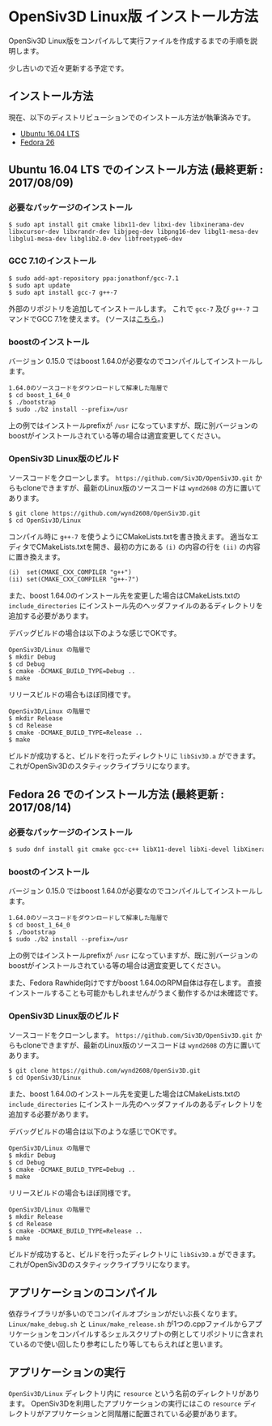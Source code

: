 # OpenSiv3D Linux版 インストール方法

OpenSiv3D Linux版をコンパイルして実行ファイルを作成するまでの手順を説明します。

少し古いので近々更新する予定です。

## インストール方法

現在、以下のディストリビューションでのインストール方法が執筆済みです。

- [Ubuntu 16.04 LTS](#user-content-ubunt16.04lts)
- [Fedora 26](#user-content-fedora26)


## <a name="ubuntu16.04lts"> Ubuntu 16.04 LTS でのインストール方法 (最終更新 : 2017/08/09)
### 必要なパッケージのインストール
    $ sudo apt install git cmake libx11-dev libxi-dev libxinerama-dev libxcursor-dev libxrandr-dev libjpeg-dev libpng16-dev libgl1-mesa-dev libglu1-mesa-dev libglib2.0-dev libfreetype6-dev

### GCC 7.1のインストール
	$ sudo add-apt-repository ppa:jonathonf/gcc-7.1
	$ sudo apt update
	$ sudo apt install gcc-7 g++-7

外部のリポジトリを追加してインストールします。
これで `gcc-7` 及び `g++-7` コマンドでGCC 7.1を使えます。
(ソースは[こちら](https://askubuntu.com/questions/914885/installing-gcc-7-and-newer-packages-in-ubuntu-16-04)。)

### boostのインストール
バージョン 0.15.0 ではboost 1.64.0が必要なのでコンパイルしてインストールします。

	1.64.0のソースコードをダウンロードして解凍した階層で
	$ cd boost_1_64_0
	$ ./bootstrap
	$ sudo ./b2 install --prefix=/usr

上の例ではインストールprefixが `/usr` になっていますが、既に別バージョンのboostがインストールされている等の場合は適宜変更してください。

### OpenSiv3D Linux版のビルド
ソースコードをクローンします。
`https://github.com/Siv3D/OpenSiv3D.git` からもcloneできますが、最新のLinux版のソースコードは `wynd2608` の方に置いてあります。

	$ git clone https://github.com/wynd2608/OpenSiv3D.git
	$ cd OpenSiv3D/Linux

コンパイル時に `g++-7` を使うようにCMakeLists.txtを書き換えます。
適当なエディタでCMakeLists.txtを開き、最初の方にある `(i)` の内容の行を `(ii)` の内容に置き換えます。

	(i)  set(CMAKE_CXX_COMPILER "g++")
	(ii) set(CMAKE_CXX_COMPILER "g++-7")

また、boost 1.64.0のインストール先を変更した場合はCMakeLists.txtの `include_directories` にインストール先のヘッダファイルのあるディレクトリを追加する必要があります。

デバッグビルドの場合は以下のような感じでOKです。

	OpenSiv3D/Linux の階層で
	$ mkdir Debug
	$ cd Debug
	$ cmake -DCMAKE_BUILD_TYPE=Debug ..
	$ make

リリースビルドの場合もほぼ同様です。

	OpenSiv3D/Linux の階層で
	$ mkdir Release
	$ cd Release
	$ cmake -DCMAKE_BUILD_TYPE=Release ..
	$ make

ビルドが成功すると、ビルドを行ったディレクトリに `libSiv3D.a` ができます。
これがOpenSiv3Dのスタティックライブラリになります。


## <a name="fedora26"> Fedora 26 でのインストール方法 (最終更新 : 2017/08/14)

### 必要なパッケージのインストール
```sh
$ sudo dnf install git cmake gcc-c++ libX11-devel libXi-devel libXinerama-devel libXcursor-devel libXrandr-devel turbojpeg-devel libpng-devel glib2-devel mesa-libGL-devel mesa-libGLU-devel freetype-devel
```

### boostのインストール
バージョン 0.15.0 ではboost 1.64.0が必要なのでコンパイルしてインストールします。

	1.64.0のソースコードをダウンロードして解凍した階層で
	$ cd boost_1_64_0
	$ ./bootstrap
	$ sudo ./b2 install --prefix=/usr

上の例ではインストールprefixが `/usr` になっていますが、既に別バージョンのboostがインストールされている等の場合は適宜変更してください。

また、Fedora Rawhide向けですがboost 1.64.0のRPM自体は存在します。
直接インストールすることも可能かもしれませんがうまく動作するかは未確認です。

### OpenSiv3D Linux版のビルド
ソースコードをクローンします。
`https://github.com/Siv3D/OpenSiv3D.git` からもcloneできますが、最新のLinux版のソースコードは `wynd2608` の方に置いてあります。

	$ git clone https://github.com/wynd2608/OpenSiv3D.git
	$ cd OpenSiv3D/Linux

また、boost 1.64.0のインストール先を変更した場合はCMakeLists.txtの `include_directories` にインストール先のヘッダファイルのあるディレクトリを追加する必要があります。

デバッグビルドの場合は以下のような感じでOKです。

	OpenSiv3D/Linux の階層で
	$ mkdir Debug
	$ cd Debug
	$ cmake -DCMAKE_BUILD_TYPE=Debug ..
	$ make

リリースビルドの場合もほぼ同様です。

	OpenSiv3D/Linux の階層で
	$ mkdir Release
	$ cd Release
	$ cmake -DCMAKE_BUILD_TYPE=Release ..
	$ make

ビルドが成功すると、ビルドを行ったディレクトリに `libSiv3D.a` ができます。
これがOpenSiv3Dのスタティックライブラリになります。


## アプリケーションのコンパイル
依存ライブラリが多いのでコンパイルオプションがだいぶ長くなります。
`Linux/make_debug.sh` と `Linux/make_release.sh` が1つの.cppファイルからアプリケーションをコンパイルするシェルスクリプトの例としてリポジトリに含まれているので使い回したり参考にしたり等してもらえればと思います。


## アプリケーションの実行
`OpenSiv3D/Linux` ディレクトリ内に `resource` という名前のディレクトリがあります。
OpenSiv3Dを利用したアプリケーションの実行にはこの `resource` ディレクトリがアプリケーションと同階層に配置されている必要があります。
